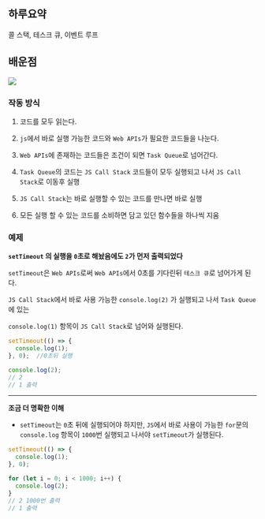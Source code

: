 ## 하루요약
콜 스택, 테스크 큐, 이벤트 루프
## 배운점
![](https://velog.velcdn.com/images/myeongin0926/post/073d7c43-16a0-4a39-bbab-ee2f36b121c2/image.png)
### 작동 방식
1. 코드를 모두 읽는다.

1. `js`에서 바로 실행 가능한 코드와 `Web APIs`가 필요한 코드들을 나눈다.
1. `Web APIs`에 존재하는 코드들은 조건이 되면 `Task Queue`로 넘어간다.
1. `Task Queue`의 코드는 `JS Call Stack` 코드들이 모두 실행되고 나서 `JS Call Stack`로 이동후 실행
1. `JS Call Stack`는 바로 실행할 수 있는 코드를 만나면 바로 실행
1. 모든 실행 할 수 있는 코드를 소비하면 담고 있던 함수들을 하나씩 지움
### 예제
**`setTimeout` 의 실행을 `0`초로 해놨음에도 `2`가 먼저 출력되었다**

`setTimeout`은 `Web APIs`로써 `Web APIs`에서 0초를 기다린뒤 `테스크 큐`로 넘어가게 된다.

`JS Call Stack`에서 바로 사용 가능한 `console.log(2)` 가 실행되고 나서 `Task Queue`에 있는 

`console.log(1)` 항목이 `JS Call Stack`로 넘어와 실행된다. 
```js
setTimeout(() => {
  console.log(1);
}, 0);  //0초뒤 실행

console.log(2);
// 2
// 1 출력
```
---
**조금 더 명확한 이해**
- `setTimeout`는 `0`초 뒤에 실행되어야 하지만, `JS`에서 바로 사용이 가능한 
`for`문의 `console.log` 항목이 `1000`번 실행되고 나서야 `setTimeout`가 실행된다.
```js
setTimeout(() => {
  console.log(1);
}, 0);

for (let i = 0; i < 1000; i++) {
  console.log(2);
}
// 2 1000번 출력
// 1 출력
```


